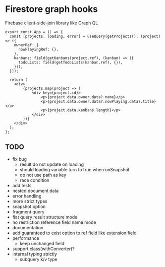 # Firestore graph hooks

Firebase client-side-join library like Graph QL

```tsx
export const App = () => {
  const [projects, loading, error] = useQuery(getProjects(), (project) => ({
    ownerRef: {
      nowPlayingRef: {},
    },
    kanbans: field(getKanbans(project.ref), (kanban) => ({
      todoLists: field(getTodoLists(kanban.ref), {}),
    })),
  }));

  return (
    <div>
        {projects.map(project => (
            <div key={project.id}>
                <p>{project.data.owner.data?.name}</p>
                <p>{project.data.owner.data?.nowPlaying.data?.title}</p>
                <p>{project.data.kanbans.length}</p>
            </div>
        ))}
    </div>
  );
};
```

## TODO

- fix bug
  - result do not update on loading
  - should loading variable turn to true when onSnapshot
  - do not use path as key
  - race condition
- add tests
- nested document data
- error handling
- more strict types
- snapshot option
- fragment query
- flat query result structure mode
- no restriction reference field name mode
- documentation
- add guaranteed to exist option to ref field like extension field
- performance
  - keep unchanged field
- support class(withConverter)?
- internal typing strictly
  - subquery k/v type
